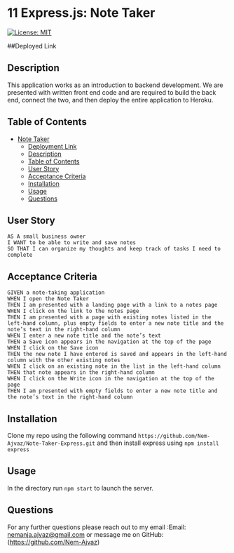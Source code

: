# 11 Express.js: Note Taker

[![License: MIT](https://img.shields.io/badge/License-MIT-yellow.svg)](https://opensource.org/licenses/MIT)

##Deployed Link


## Description

This application works as an introduction to backend development. We are presented with written front end code and are required to build the back end, connect the two, and then deploy the entire application to Heroku.

## Table of Contents

- [Note Taker](#team-profile-generator)
  - [Deployment Link](#Deployment-Link)
  - [Description](#description)
  - [Table of Contents](#table-of-contents)
  - [User Story](#user-story)
  - [Acceptance Criteria](#acceptance-criteria)
  - [Installation](#installation)
  - [Usage](#usage)
  - [Questions](#questions)

## User Story

```
AS A small business owner
I WANT to be able to write and save notes
SO THAT I can organize my thoughts and keep track of tasks I need to complete
```

## Acceptance Criteria
```
GIVEN a note-taking application
WHEN I open the Note Taker
THEN I am presented with a landing page with a link to a notes page
WHEN I click on the link to the notes page
THEN I am presented with a page with existing notes listed in the left-hand column, plus empty fields to enter a new note title and the note’s text in the right-hand column
WHEN I enter a new note title and the note’s text
THEN a Save icon appears in the navigation at the top of the page
WHEN I click on the Save icon
THEN the new note I have entered is saved and appears in the left-hand column with the other existing notes
WHEN I click on an existing note in the list in the left-hand column
THEN that note appears in the right-hand column
WHEN I click on the Write icon in the navigation at the top of the page
THEN I am presented with empty fields to enter a new note title and the note’s text in the right-hand column
```

## Installation

Clone my repo using the following command `https://github.com/Nem-Ajvaz/Note-Taker-Express.git` and then install express using `npm install express`

## Usage

In the directory run `npm start` to launch the server. 

## Questions

For any further questions please reach out to my email :Email: nemanja.ajvaz@gmail.com or message me on GitHub:(https://github.com/Nem-Ajvaz)


